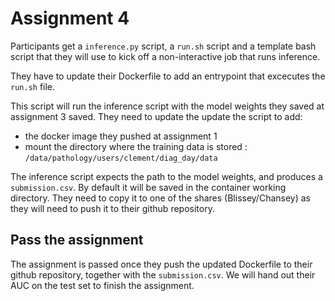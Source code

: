 # Assignment 4

Participants get a `inference.py` script, a `run.sh` script and a template bash script that they will use to kick off a non-interactive job that runs inference.

They have to update their Dockerfile to add an entrypoint that excecutes the `run.sh` file.

This script will run the inference script with the model weights they saved at assignment 3 saved. They need to update the update the script to add:
* the docker image they pushed at assignment 1
* mount the directory where the training data is stored : `/data/pathology/users/clement/diag_day/data`

The inference script expects the path to the model weights, and produces a `submission.csv`. By default it will be saved in the container working directory. They need to copy it to one of the shares (Blissey/Chansey) as they will need to push it to their github repository.

## Pass the assignment

The assignment is passed once they push the updated Dockerfile to their github repository, together with the `submission.csv`. We will hand out their AUC on the test set to finish the assignment.
